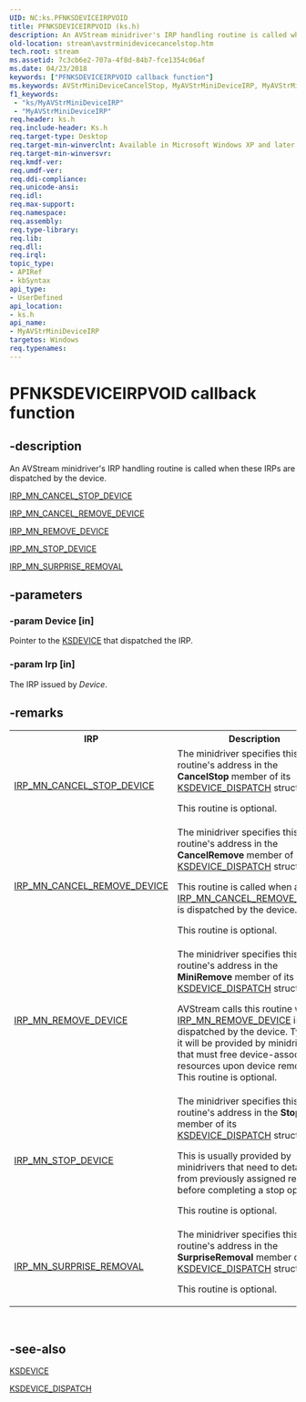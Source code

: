```yaml
---
UID: NC:ks.PFNKSDEVICEIRPVOID
title: PFNKSDEVICEIRPVOID (ks.h)
description: An AVStream minidriver's IRP handling routine is called when these IRPs are dispatched by the device.IRP_MN_CANCEL_STOP_DEVICEIRP_MN_CANCEL_REMOVE_DEVICEIRP_MN_REMOVE_DEVICEIRP_MN_STOP_DEVICEIRP_MN_SURPRISE_REMOVAL
old-location: stream\avstrminidevicecancelstop.htm
tech.root: stream
ms.assetid: 7c3cb6e2-707a-4f8d-84b7-fce1354c06af
ms.date: 04/23/2018
keywords: ["PFNKSDEVICEIRPVOID callback function"]
ms.keywords: AVStrMiniDeviceCancelStop, MyAVStrMiniDeviceIRP, MyAVStrMiniDeviceIRP routine [Streaming Media Devices], PFNKSDEVICEIRPVOID, avstclbk_5b19ddf6-52f4-4d93-b5e1-7d7b5a41fe8b.xml, ks/MyAVStrMiniDeviceIRP, stream.avstrminidevicecancelstop
f1_keywords:
 - "ks/MyAVStrMiniDeviceIRP"
 - "MyAVStrMiniDeviceIRP"
req.header: ks.h
req.include-header: Ks.h
req.target-type: Desktop
req.target-min-winverclnt: Available in Microsoft Windows XP and later operating systems and DirectX 8.0 and later DirectX versions.
req.target-min-winversvr: 
req.kmdf-ver: 
req.umdf-ver: 
req.ddi-compliance: 
req.unicode-ansi: 
req.idl: 
req.max-support: 
req.namespace: 
req.assembly: 
req.type-library: 
req.lib: 
req.dll: 
req.irql: 
topic_type:
- APIRef
- kbSyntax
api_type:
- UserDefined
api_location:
- ks.h
api_name:
- MyAVStrMiniDeviceIRP
targetos: Windows
req.typenames: 
---
```


# PFNKSDEVICEIRPVOID callback function


## -description


An AVStream minidriver's IRP handling routine is called when these IRPs are dispatched by the device.


<a href="https://docs.microsoft.com/windows-hardware/drivers/kernel/irp-mn-cancel-stop-device">IRP_MN_CANCEL_STOP_DEVICE</a>



<a href="https://docs.microsoft.com/windows-hardware/drivers/kernel/irp-mn-cancel-remove-device">IRP_MN_CANCEL_REMOVE_DEVICE</a>



<a href="https://docs.microsoft.com/windows-hardware/drivers/kernel/irp-mn-remove-device">IRP_MN_REMOVE_DEVICE</a>



<a href="https://docs.microsoft.com/windows-hardware/drivers/kernel/irp-mn-stop-device">IRP_MN_STOP_DEVICE</a>



<a href="https://docs.microsoft.com/windows-hardware/drivers/kernel/irp-mn-surprise-removal">IRP_MN_SURPRISE_REMOVAL</a>



## -parameters




### -param Device [in]

Pointer to the <a href="https://docs.microsoft.com/windows-hardware/drivers/ddi/ks/ns-ks-_ksdevice">KSDEVICE</a> that dispatched the IRP.


### -param Irp [in]

The IRP issued by <i>Device</i>.


## -remarks



<table>
<tr>
<th>IRP</th>
<th>Description</th>
</tr>
<tr>
<td>
<a href="https://docs.microsoft.com/windows-hardware/drivers/kernel/irp-mn-cancel-stop-device">IRP_MN_CANCEL_STOP_DEVICE</a>
</td>
<td>
The minidriver specifies this routine's address in the <b>CancelStop</b> member of its <a href="https://docs.microsoft.com/windows-hardware/drivers/ddi/ks/ns-ks-_ksdevice_dispatch">KSDEVICE_DISPATCH</a> structure.

This routine is optional.

</td>
</tr>
<tr>
<td>
<a href="https://docs.microsoft.com/windows-hardware/drivers/kernel/irp-mn-cancel-remove-device">IRP_MN_CANCEL_REMOVE_DEVICE</a>
</td>
<td>
The minidriver specifies this routine's address in the <b>CancelRemove</b> member of its <a href="https://docs.microsoft.com/windows-hardware/drivers/ddi/ks/ns-ks-_ksdevice_dispatch">KSDEVICE_DISPATCH</a> structure.

This routine is called when an <a href="https://docs.microsoft.com/windows-hardware/drivers/kernel/irp-mn-cancel-remove-device">IRP_MN_CANCEL_REMOVE_DEVICE</a> is dispatched by the device.

This routine is optional.

</td>
</tr>
<tr>
<td>
<a href="https://docs.microsoft.com/windows-hardware/drivers/kernel/irp-mn-remove-device">IRP_MN_REMOVE_DEVICE</a>
</td>
<td>
The minidriver specifies this routine's address in the <b>MiniRemove</b> member of its <a href="https://docs.microsoft.com/windows-hardware/drivers/ddi/ks/ns-ks-_ksdevice_dispatch">KSDEVICE_DISPATCH</a> structure.

AVStream calls this routine when an <a href="https://docs.microsoft.com/windows-hardware/drivers/kernel/irp-mn-remove-device">IRP_MN_REMOVE_DEVICE</a> is dispatched by the device. Typically, it will be provided by minidrivers that must free device-associated resources upon device removal. This routine is optional.

</td>
</tr>
<tr>
<td>
<a href="https://docs.microsoft.com/windows-hardware/drivers/kernel/irp-mn-stop-device">IRP_MN_STOP_DEVICE</a>
</td>
<td>
The minidriver specifies this routine's address in the <b>Stop</b> member of its <a href="https://docs.microsoft.com/windows-hardware/drivers/ddi/ks/ns-ks-_ksdevice_dispatch">KSDEVICE_DISPATCH</a> structure.

This is usually provided by minidrivers that need to detach from previously assigned resources before completing a stop operation.

This routine is optional.

</td>
</tr>
<tr>
<td>
<a href="https://docs.microsoft.com/windows-hardware/drivers/kernel/irp-mn-surprise-removal">IRP_MN_SURPRISE_REMOVAL</a>
</td>
<td>
The minidriver specifies this routine's address in the <b>SurpriseRemoval</b> member of its <a href="https://docs.microsoft.com/windows-hardware/drivers/ddi/ks/ns-ks-_ksdevice_dispatch">KSDEVICE_DISPATCH</a> structure.

This routine is optional.

</td>
</tr>
</table>
 




## -see-also




<a href="https://docs.microsoft.com/windows-hardware/drivers/ddi/ks/ns-ks-_ksdevice">KSDEVICE</a>



<a href="https://docs.microsoft.com/windows-hardware/drivers/ddi/ks/ns-ks-_ksdevice_dispatch">KSDEVICE_DISPATCH</a>
 

 

